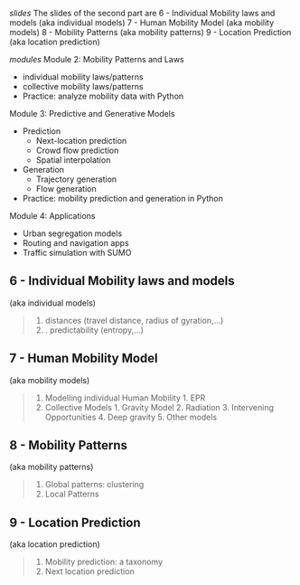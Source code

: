 *slides*
The slides of the second part are
6 - Individual Mobility laws and models (aka individual models)
7 - Human Mobility Model (aka mobility models)
8 - Mobility Patterns (aka mobility patterns)
9 - Location Prediction (aka location prediction)

*modules*
Module 2: Mobility Patterns and Laws
- individual mobility laws/patterns
- collective mobility laws/patterns
- Practice: analyze mobility data with Python

Module 3: Predictive and Generative Models
- Prediction
    - Next-location prediction
    - Crowd flow prediction
    - Spatial interpolation
- Generation
    - Trajectory generation
    - Flow generation
- Practice: mobility prediction and generation in Python    

Module 4: Applications
- Urban segregation models
- Routing and navigation apps
- Traffic simulation with SUMO


## 6 - Individual Mobility laws and models
(aka individual models)
> 1. distances (travel distance, radius of gyration,...)
> 2. . predictability (entropy,...)

## 7 - Human Mobility Model
(aka mobility models)
>1. Modelling individual Human Mobility
	1. EPR
>2. Collective Models
	1. Gravity Model
	2. Radiation
	3. Intervening Opportunities
	4. Deep gravity
	5. Other models

## 8 - Mobility Patterns
(aka mobility patterns)
> 1. Global patterns: clustering
>2. Local Patterns

## 9 - Location Prediction
(aka location prediction)
> 1. Mobility prediction: a taxonomy
> 2. Next location prediction

